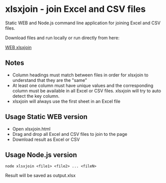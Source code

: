 # xlsxjoin - join Excel and CSV files

Static WEB and Node.js command line application for joining Excel and
CSV files. 

Download files and run locally or run directly from here:

[WEB xlsxjoin](https://midstar.github.io/xlsxjoin/xlsxjoin.html)

## Notes

- Column headings must match between files in order for xlsxjoin to
  understand that they are the "same"
- At least one column must have unique values and the corresponding
  column must be available in all Excel or CSV files. xlsxjoin will
  try to auto detect the key column.
- xlsxjoin will always use the first sheet in an Excel file

## Usage Static WEB version

- Open xlsxjoin.html
- Drag and drop all Excel and CSV files to join to the page
- Download result as Excel or CSV

## Usage Node.js version

    node xlsxjoin <file1> <file2> ... <fileN>

Result will be saved as output.xlsx


